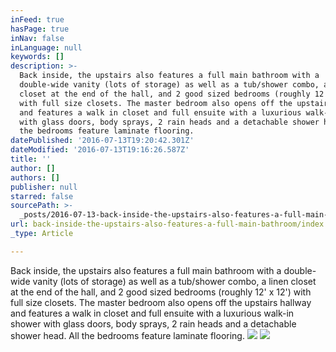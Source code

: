 ```yaml
---
inFeed: true
hasPage: true
inNav: false
inLanguage: null
keywords: []
description: >-
  Back inside, the upstairs also features a full main bathroom with a
  double-wide vanity (lots of storage) as well as a tub/shower combo, a linen
  closet at the end of the hall, and 2 good sized bedrooms (roughly 12' x 12')
  with full size closets. The master bedroom also opens off the upstairs hallway
  and features a walk in closet and full ensuite with a luxurious walk-in shower
  with glass doors, body sprays, 2 rain heads and a detachable shower head. All
  the bedrooms feature laminate flooring.  
datePublished: '2016-07-13T19:20:42.301Z'
dateModified: '2016-07-13T19:16:26.587Z'
title: ''
author: []
authors: []
publisher: null
starred: false
sourcePath: >-
  _posts/2016-07-13-back-inside-the-upstairs-also-features-a-full-main-bathroom.md
url: back-inside-the-upstairs-also-features-a-full-main-bathroom/index.html
_type: Article

---
```

Back inside, the upstairs also features a full main bathroom with a double-wide vanity (lots of storage) as well as a tub/shower combo, a linen closet at the end of the hall, and 2 good sized bedrooms (roughly 12' x 12') with full size closets. The master bedroom also opens off the upstairs hallway and features a walk in closet and full ensuite with a luxurious walk-in shower with glass doors, body sprays, 2 rain heads and a detachable shower head. All the bedrooms feature laminate flooring. ![](https://the-grid-user-content.s3-us-west-2.amazonaws.com/e1badeff-7300-44ba-852d-313d0fad3ccd.jpg)
![](https://the-grid-user-content.s3-us-west-2.amazonaws.com/547b00f4-fb22-4811-88e1-1907faeff43d.jpg)